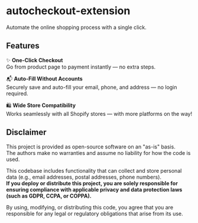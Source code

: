 # autocheckout-extension
Automate the online shopping process with a single click.

## Features

✨ **One-Click Checkout**\
Go from product page to payment instantly — no extra steps.

📬 **Auto-Fill Without Accounts**\
Securely save and auto-fill your email, phone, and address — no login required.

🛍️ **Wide Store Compatibility**\
Works seamlessly with all Shopify stores — with more platforms on the way!

## Disclaimer
This project is provided as open-source software on an "as-is" basis.  
The authors make no warranties and assume no liability for how the code is used.  

This codebase includes functionality that can collect and store personal data (e.g., email addresses, postal addresses, phone numbers).  
**If you deploy or distribute this project, you are solely responsible for ensuring compliance with applicable privacy and data protection laws (such as GDPR, CCPA, or COPPA).**  

By using, modifying, or distributing this code, you agree that you are responsible for any legal or regulatory obligations that arise from its use.
